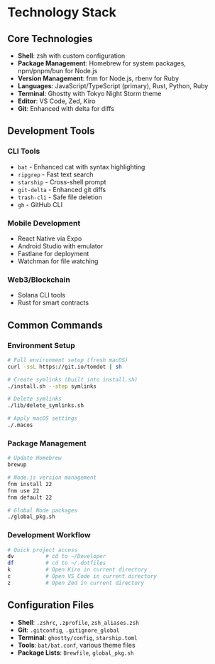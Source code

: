 # Technology Stack

## Core Technologies

- **Shell**: zsh with custom configuration
- **Package Management**: Homebrew for system packages, npm/pnpm/bun for Node.js
- **Version Management**: fnm for Node.js, rbenv for Ruby
- **Languages**: JavaScript/TypeScript (primary), Rust, Python, Ruby
- **Terminal**: Ghostty with Tokyo Night Storm theme
- **Editor**: VS Code, Zed, Kiro
- **Git**: Enhanced with delta for diffs

## Development Tools

### CLI Tools

- `bat` - Enhanced cat with syntax highlighting
- `ripgrep` - Fast text search
- `starship` - Cross-shell prompt
- `git-delta` - Enhanced git diffs
- `trash-cli` - Safe file deletion
- `gh` - GitHub CLI

### Mobile Development

- React Native via Expo
- Android Studio with emulator
- Fastlane for deployment
- Watchman for file watching

### Web3/Blockchain

- Solana CLI tools
- Rust for smart contracts

## Common Commands

### Environment Setup

```bash
# Full environment setup (fresh macOS)
curl -ssL https://git.io/tomdot | sh

# Create symlinks (built into install.sh)
./install.sh --step symlinks

# Delete symlinks
./lib/delete_symlinks.sh

# Apply macOS settings
./.macos
```

### Package Management

```bash
# Update Homebrew
brewup

# Node.js version management
fnm install 22
fnm use 22
fnm default 22

# Global Node packages
./global_pkg.sh
```

### Development Workflow

```bash
# Quick project access
dv          # cd to ~/Developer
df          # cd to ~/.dotfiles
k           # Open Kiro in current directory
c           # Open VS Code in current directory
z           # Open Zed in current directory
```

## Configuration Files

- **Shell**: `.zshrc`, `.zprofile`, `zsh_aliases.zsh`
- **Git**: `.gitconfig`, `.gitignore_global`
- **Terminal**: `ghostty/config`, `starship.toml`
- **Tools**: `bat/bat.conf`, various theme files
- **Package Lists**: `Brewfile`, `global_pkg.sh`
